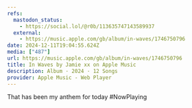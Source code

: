 ```yaml
---
refs:
  mastodon_status:
    - https://social.lol/@r0b/113635747143589937
  external:
    - https://music.apple.com/gb/album/in-waves/1746750796
date: 2024-12-11T19:04:55.624Z
media: ["487"]
url: https://music.apple.com/gb/album/in-waves/1746750796
title: In Waves by Jamie xx on Apple Music
description: Album · 2024 · 12 Songs
provider: Apple Music - Web Player
---
```


That has been my anthem for today #NowPlaying
